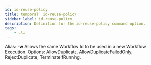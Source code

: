 ```yaml
---
id: id-reuse-policy
title: temporal  id-reuse-policy
sidebar_label: id-reuse-policy
description: Definition for the id-reuse-policy command option.
tags:
	- cli
---
```


Alias: **-w**
Allows the same Workflow Id to be used in a new Workflow Execution. Options: AllowDuplicate, AllowDuplicateFailedOnly, RejectDuplicate, TerminateIfRunning.
